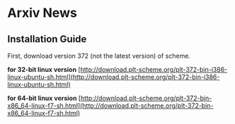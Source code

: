 # Arxiv News

## Installation Guide

First, download version 372 (not the latest version) of scheme.

**for 32-bit linux version**
[http://download.plt-scheme.org/plt-372-bin-i386-linux-ubuntu-sh.html](http://download.plt-scheme.org/plt-372-bin-i386-linux-ubuntu-sh.html)

**for 64-bit linux version**
[http://download.plt-scheme.org/plt-372-bin-x86_64-linux-f7-sh.html](http://download.plt-scheme.org/plt-372-bin-x86_64-linux-f7-sh.html)

